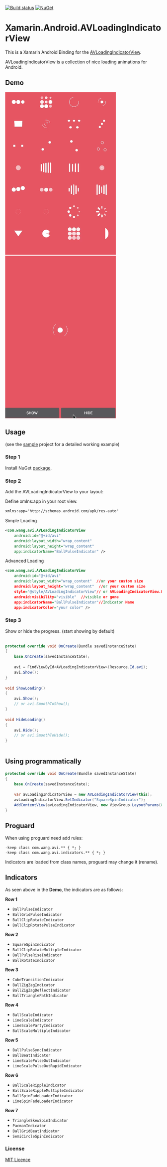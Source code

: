 [![Build status](https://ci.appveyor.com/api/projects/status/kay0t8hupi2ka9k7?svg=true)](https://ci.appveyor.com/project/jzeferino/xamarin-android-avloadingindicatorview)   [![NuGet](https://img.shields.io/nuget/v/Xamarin.Android.AVLoadingIndicatorView.svg?label=NuGet)](https://www.nuget.org/packages/Xamarin.Android.AVLoadingIndicatorView/)

Xamarin.Android.AVLoadingIndicatorView
===================

This is a Xamarin Android Binding for the [AVLoadingIndicatorView](https://github.com/81813780/AVLoadingIndicatorView).

AVLoadingIndicatorView is a collection of nice loading animations for Android.

## Demo
![all_loadings](art/all_loadings.gif)
![loading_detail](art/loading_detail.gif)

## Usage
(see the [sample](https://github.com/jzeferino/Xamarin.Android.AVLoadingIndicatorView/tree/master/src/Xamarin.Android.AVLoadingIndicatorViewBinding.Sample) project for a detailed working example)

### Step 1

Install NuGet [package](https://www.nuget.org/packages/Xamarin.Android.AVLoadingIndicatorView/).

### Step 2

Add the AVLoadingIndicatorView to your layout:

Define xmlns:app in your root view.

```xml
xmlns:app="http://schemas.android.com/apk/res-auto"
```

Simple Loading

```xml
<com.wang.avi.AVLoadingIndicatorView
    android:id="@+id/avi"
    android:layout_width="wrap_content"  
    android:layout_height="wrap_content"
    app:indicatorName="BallPulseIndicator" />
```

Advanced Loading

```xml
<com.wang.avi.AVLoadingIndicatorView
    android:id="@+id/avi"
    android:layout_width="wrap_content"  //or your custom size
    android:layout_height="wrap_content"  //or your custom size
    style="@style/AVLoadingIndicatorView"// or AVLoadingIndicatorView.Large or AVLoadingIndicatorView.Small
    android:visibility="visible"  //visible or gone
    app:indicatorName="BallPulseIndicator"//Indicator Name
    app:indicatorColor="your color" />
```

### Step 3

Show or hide the progress. (start showing by default)
```c#

protected override void OnCreate(Bundle savedInstanceState)
{
    base.OnCreate(savedInstanceState);

    avi = FindViewById<AVLoadingIndicatorView>(Resource.Id.avi);
    avi.Show():
}  

void ShowLoading()
{
    avi.Show();
    // or avi.SmoothToShow();
}

void HideLoading()
{
    avi.Hide();
    // or avi.SmoothToHide();
}
   
```
## Using programmatically

```c#
protected override void OnCreate(Bundle savedInstanceState)
{
    base.OnCreate(savedInstanceState);

    var avLoadingIndicatorView = new AVLoadingIndicatorView(this);
    avLoadingIndicatorView.SetIndicator("SquareSpinIndicator");
    AddContentView(avLoadingIndicatorView, new ViewGroup.LayoutParams(80, 80));
}            
```
## Proguard

When using proguard need add rules:

```
-keep class com.wang.avi.** { *; }
-keep class com.wang.avi.indicators.** { *; }
```

Indicators are loaded from class names, proguard may change it (rename).

## Indicators

As seen above in the **Demo**, the indicators are as follows:

**Row 1**
 * `BallPulseIndicator`
 * `BallGridPulseIndicator`
 * `BallClipRotateIndicator`
 * `BallClipRotatePulseIndicator`

**Row 2**
 * `SquareSpinIndicator`
 * `BallClipRotateMultipleIndicator`
 * `BallPulseRiseIndicator`
 * `BallRotateIndicator`

**Row 3**
 * `CubeTransitionIndicator`
 * `BallZigZagIndicator`
 * `BallZigZagDeflectIndicator`
 * `BallTrianglePathIndicator`

**Row 4**
 * `BallScaleIndicator`
 * `LineScaleIndicator`
 * `LineScalePartyIndicator`
 * `BallScaleMultipleIndicator`

**Row 5**
 * `BallPulseSyncIndicator`
 * `BallBeatIndicator`
 * `LineScalePulseOutIndicator`
 * `LineScalePulseOutRapidIndicator`

**Row 6**
 * `BallScaleRippleIndicator`
 * `BallScaleRippleMultipleIndicator`
 * `BallSpinFadeLoaderIndicator`
 * `LineSpinFadeLoaderIndicator`

**Row 7**
 * `TriangleSkewSpinIndicator`
 * `PacmanIndicator`
 * `BallGridBeatIndicator`
 * `SemiCircleSpinIndicator`
 
### License
[MIT Licence](LICENSE) 

